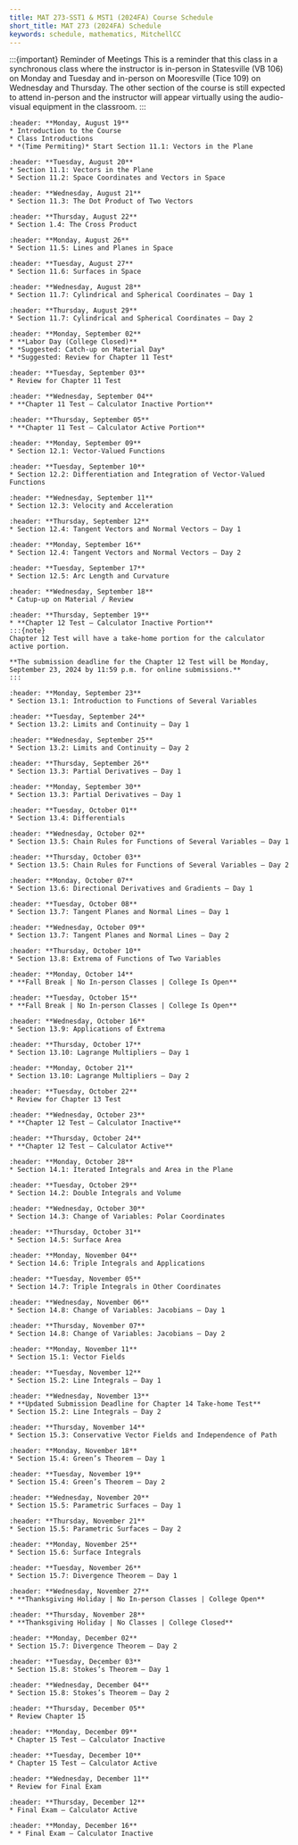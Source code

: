 ```yaml
---
title: MAT 273-SST1 & MST1 (2024FA) Course Schedule
short_title: MAT 273 (2024FA) Schedule
keywords: schedule, mathematics, MitchellCC
---
```


:::{important} Reminder of Meetings
This is a reminder that this class in a synchronous class where the instructor is in-person in Statesville (VB 106) on Monday and Tuesday and in-person on Mooresville (Tice 109) on Wednesday and Thursday. The other section of the course is still expected to attend in-person and the instructor will appear virtually using the audio-visual equipment in the classroom.
:::

```{card} 
:header: **Monday, August 19**
* Introduction to the Course
* Class Introductions
* *(Time Permiting)* Start Section 11.1: Vectors in the Plane
```

```{card} 
:header: **Tuesday, August 20**
* Section 11.1: Vectors in the Plane
* Section 11.2: Space Coordinates and Vectors in Space
```

```{card} 
:header: **Wednesday, August 21**
* Section 11.3: The Dot Product of Two Vectors
```

```{card} 
:header: **Thursday, August 22**
* Section 1.4: The Cross Product
```

```{card} 
:header: **Monday, August 26**
* Section 11.5: Lines and Planes in Space
```

```{card} 
:header: **Tuesday, August 27**
* Section 11.6: Surfaces in Space
```

```{card} 
:header: **Wednesday, August 28**
* Section 11.7: Cylindrical and Spherical Coordinates — Day 1
```

```{card} 
:header: **Thursday, August 29**
* Section 11.7: Cylindrical and Spherical Coordinates — Day 2
```

```{card} 
:header: **Monday, September 02**
* **Labor Day (College Closed)**
* *Suggested: Catch-up on Material Day*
* *Suggested: Review for Chapter 11 Test*
```

```{card} 
:header: **Tuesday, September 03**
* Review for Chapter 11 Test
```

```{card} 
:header: **Wednesday, September 04**
* **Chapter 11 Test — Calculator Inactive Portion**
```

```{card} 
:header: **Thursday, September 05**
* **Chapter 11 Test — Calculator Active Portion**
```

```{card} 
:header: **Monday, September 09**
* Section 12.1: Vector-Valued Functions
```

```{card} 
:header: **Tuesday, September 10**
* Section 12.2: Differentiation and Integration of Vector-Valued Functions
```

```{card} 
:header: **Wednesday, September 11**
* Section 12.3: Velocity and Acceleration
```

```{card} 
:header: **Thursday, September 12**
* Section 12.4: Tangent Vectors and Normal Vectors — Day 1
```

```{card} 
:header: **Monday, September 16**
* Section 12.4: Tangent Vectors and Normal Vectors — Day 2
```

```{card} 
:header: **Tuesday, September 17**
* Section 12.5: Arc Length and Curvature
```

```{card} 
:header: **Wednesday, September 18**
* Catup-up on Material / Review
```

```{card} 
:header: **Thursday, September 19**
* **Chapter 12 Test — Calculator Inactive Portion**
:::{note}
Chapter 12 Test will have a take-home portion for the calculator active portion.

**The submission deadline for the Chapter 12 Test will be Monday, September 23, 2024 by 11:59 p.m. for online submissions.**
:::
```

```{card} 
:header: **Monday, September 23**
* Section 13.1: Introduction to Functions of Several Variables
```

```{card} 
:header: **Tuesday, September 24**
* Section 13.2: Limits and Continuity – Day 1
```

```{card} 
:header: **Wednesday, September 25**
* Section 13.2: Limits and Continuity – Day 2
```

```{card} 
:header: **Thursday, September 26**
* Section 13.3: Partial Derivatives — Day 1
```

```{card} 
:header: **Monday, September 30**
* Section 13.3: Partial Derivatives — Day 1
```

```{card} 
:header: **Tuesday, October 01**
* Section 13.4: Differentials
```

```{card} 
:header: **Wednesday, October 02**
* Section 13.5: Chain Rules for Functions of Several Variables — Day 1
```

```{card} 
:header: **Thursday, October 03**
* Section 13.5: Chain Rules for Functions of Several Variables — Day 2
```

```{card} 
:header: **Monday, October 07**
* Section 13.6: Directional Derivatives and Gradients – Day 1
```

```{card} 
:header: **Tuesday, October 08**
* Section 13.7: Tangent Planes and Normal Lines – Day 1
```

```{card} 
:header: **Wednesday, October 09**
* Section 13.7: Tangent Planes and Normal Lines – Day 2
```

```{card} 
:header: **Thursday, October 10**
* Section 13.8: Extrema of Functions of Two Variables
```

```{card} 
:header: **Monday, October 14**
* **Fall Break | No In-person Classes | College Is Open**
```

```{card} 
:header: **Tuesday, October 15**
* **Fall Break | No In-person Classes | College Is Open**
```

```{card} 
:header: **Wednesday, October 16**
* Section 13.9: Applications of Extrema
```

```{card} 
:header: **Thursday, October 17**
* Section 13.10: Lagrange Multipliers – Day 1
```

```{card} 
:header: **Monday, October 21**
* Section 13.10: Lagrange Multipliers – Day 2
```

```{card} 
:header: **Tuesday, October 22**
* Review for Chapter 13 Test
```

```{card} 
:header: **Wednesday, October 23**
* **Chapter 12 Test — Calculator Inactive**
```

```{card} 
:header: **Thursday, October 24**
* **Chapter 12 Test — Calculator Active**
```

```{card} 
:header: **Monday, October 28**
* Section 14.1: Iterated Integrals and Area in the Plane
```

```{card} 
:header: **Tuesday, October 29**
* Section 14.2: Double Integrals and Volume
```

```{card} 
:header: **Wednesday, October 30**
* Section 14.3: Change of Variables: Polar Coordinates
```

```{card} 
:header: **Thursday, October 31**
* Section 14.5: Surface Area
```

```{card} 
:header: **Monday, November 04**
* Section 14.6: Triple Integrals and Applications
```

```{card} 
:header: **Tuesday, November 05**
* Section 14.7: Triple Integrals in Other Coordinates
```

```{card} 
:header: **Wednesday, November 06**
* Section 14.8: Change of Variables: Jacobians — Day 1
```

```{card} 
:header: **Thursday, November 07**
* Section 14.8: Change of Variables: Jacobians — Day 2
```

```{card} 
:header: **Monday, November 11**
* Section 15.1: Vector Fields
```

```{card} 
:header: **Tuesday, November 12**
* Section 15.2: Line Integrals – Day 1
```

```{card} 
:header: **Wednesday, November 13**
* **Updated Submission Deadline for Chapter 14 Take-home Test**
* Section 15.2: Line Integrals – Day 2
```

```{card} 
:header: **Thursday, November 14**
* Section 15.3: Conservative Vector Fields and Independence of Path
```

```{card} 
:header: **Monday, November 18**
* Section 15.4: Green’s Theorem — Day 1
```

```{card} 
:header: **Tuesday, November 19**
* Section 15.4: Green’s Theorem — Day 2
```

```{card} 
:header: **Wednesday, November 20**
* Section 15.5: Parametric Surfaces — Day 1
```

```{card} 
:header: **Thursday, November 21**
* Section 15.5: Parametric Surfaces — Day 2
```

```{card} 
:header: **Monday, November 25**
* Section 15.6: Surface Integrals
```

```{card} 
:header: **Tuesday, November 26**
* Section 15.7: Divergence Theorem – Day 1
```

```{card} 
:header: **Wednesday, November 27**
* **Thanksgiving Holiday | No In-person Classes | College Open**
```

```{card} 
:header: **Thursday, November 28**
* **Thanksgiving Holiday | No Classes | College Closed**
```

```{card} 
:header: **Monday, December 02**
* Section 15.7: Divergence Theorem – Day 2
```

```{card} 
:header: **Tuesday, December 03**
* Section 15.8: Stokes’s Theorem — Day 1
```

```{card} 
:header: **Wednesday, December 04**
* Section 15.8: Stokes’s Theorem — Day 2
```

```{card} 
:header: **Thursday, December 05**
* Review Chapter 15
```

```{card} 
:header: **Monday, December 09**
* Chapter 15 Test — Calculator Inactive
```

```{card} 
:header: **Tuesday, December 10**
* Chapter 15 Test — Calculator Active
```

```{card} 
:header: **Wednesday, December 11**
* Review for Final Exam
```

```{card} 
:header: **Thursday, December 12**
* Final Exam — Calculator Active
```

```{card} 
:header: **Monday, December 16**
* * Final Exam — Calculator Inactive
```